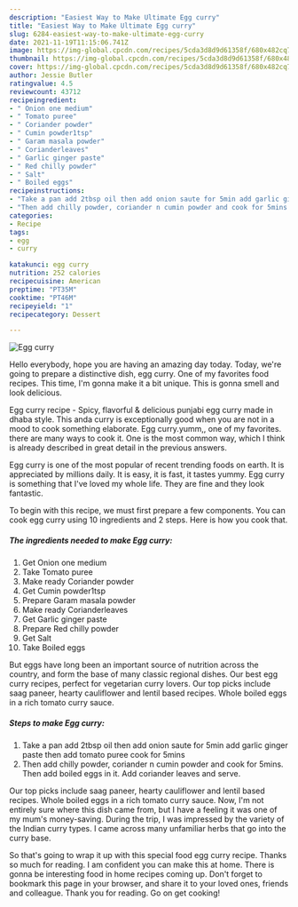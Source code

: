 ```yaml
---
description: "Easiest Way to Make Ultimate Egg curry"
title: "Easiest Way to Make Ultimate Egg curry"
slug: 6284-easiest-way-to-make-ultimate-egg-curry
date: 2021-11-19T11:15:06.741Z
image: https://img-global.cpcdn.com/recipes/5cda3d8d9d61358f/680x482cq70/egg-curry-recipe-main-photo.jpg
thumbnail: https://img-global.cpcdn.com/recipes/5cda3d8d9d61358f/680x482cq70/egg-curry-recipe-main-photo.jpg
cover: https://img-global.cpcdn.com/recipes/5cda3d8d9d61358f/680x482cq70/egg-curry-recipe-main-photo.jpg
author: Jessie Butler
ratingvalue: 4.5
reviewcount: 43712
recipeingredient:
- " Onion one medium"
- " Tomato puree"
- " Coriander powder"
- " Cumin powder1tsp"
- " Garam masala powder"
- " Corianderleaves"
- " Garlic ginger paste"
- " Red chilly powder"
- " Salt"
- " Boiled eggs"
recipeinstructions:
- "Take a pan add 2tbsp oil then add onion saute for 5min add garlic ginger paste then add tomato puree cook for 5mins"
- "Then add chilly powder, coriander n cumin powder and cook for 5mins. Then add boiled eggs in it. Add coriander leaves and serve."
categories:
- Recipe
tags:
- egg
- curry

katakunci: egg curry 
nutrition: 252 calories
recipecuisine: American
preptime: "PT35M"
cooktime: "PT46M"
recipeyield: "1"
recipecategory: Dessert

---
```



![Egg curry](https://img-global.cpcdn.com/recipes/5cda3d8d9d61358f/680x482cq70/egg-curry-recipe-main-photo.jpg)

Hello everybody, hope you are having an amazing day today. Today, we're going to prepare a distinctive dish, egg curry. One of my favorites food recipes. This time, I'm gonna make it a bit unique. This is gonna smell and look delicious.

Egg curry recipe - Spicy, flavorful &amp; delicious punjabi egg curry made in dhaba style. This anda curry is exceptionally good when you are not in a mood to cook something elaborate. Egg curry.yumm,, one of my favorites. there are many ways to cook it. One is the most common way, which I think is already described in great detail in the previous answers.

Egg curry is one of the most popular of recent trending foods on earth. It is appreciated by millions daily. It is easy, it is fast, it tastes yummy. Egg curry is something that I've loved my whole life. They are fine and they look fantastic.


To begin with this recipe, we must first prepare a few components. You can cook egg curry using 10 ingredients and 2 steps. Here is how you cook that.

<!--inarticleads1-->

##### The ingredients needed to make Egg curry:

1. Get  Onion one medium
1. Take  Tomato puree
1. Make ready  Coriander powder
1. Get  Cumin powder1tsp
1. Prepare  Garam masala powder
1. Make ready  Corianderleaves
1. Get  Garlic ginger paste
1. Prepare  Red chilly powder
1. Get  Salt
1. Take  Boiled eggs


But eggs have long been an important source of nutrition across the country, and form the base of many classic regional dishes. Our best egg curry recipes, perfect for vegetarian curry lovers. Our top picks include saag paneer, hearty cauliflower and lentil based recipes. Whole boiled eggs in a rich tomato curry sauce. 

<!--inarticleads2-->

##### Steps to make Egg curry:

1. Take a pan add 2tbsp oil then add onion saute for 5min add garlic ginger paste then add tomato puree cook for 5mins
1. Then add chilly powder, coriander n cumin powder and cook for 5mins. Then add boiled eggs in it. Add coriander leaves and serve.


Our top picks include saag paneer, hearty cauliflower and lentil based recipes. Whole boiled eggs in a rich tomato curry sauce. Now, I&#39;m not entirely sure where this dish came from, but I have a feeling it was one of my mum&#39;s money-saving. During the trip, I was impressed by the variety of the Indian curry types. I came across many unfamiliar herbs that go into the curry base. 

So that's going to wrap it up with this special food egg curry recipe. Thanks so much for reading. I am confident you can make this at home. There is gonna be interesting food in home recipes coming up. Don't forget to bookmark this page in your browser, and share it to your loved ones, friends and colleague. Thank you for reading. Go on get cooking!
